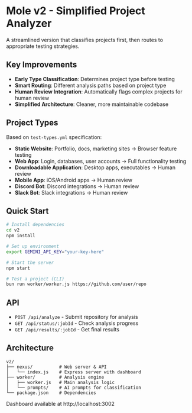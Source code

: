 # Mole v2 - Simplified Project Analyzer

A streamlined version that classifies projects first, then routes to appropriate testing strategies.

## Key Improvements

- **Early Type Classification**: Determines project type before testing
- **Smart Routing**: Different analysis paths based on project type
- **Human Review Integration**: Automatically flags complex projects for human review
- **Simplified Architecture**: Cleaner, more maintainable codebase

## Project Types

Based on `test-types.yml` specification:

- **Static Website**: Portfolio, docs, marketing sites → Browser feature testing
- **Web App**: Login, databases, user accounts → Full functionality testing  
- **Downloadable Application**: Desktop apps, executables → Human review
- **Mobile App**: iOS/Android apps → Human review
- **Discord Bot**: Discord integrations → Human review
- **Slack Bot**: Slack integrations → Human review

## Quick Start

```bash
# Install dependencies
cd v2
npm install

# Set up environment
export GEMINI_API_KEY="your-key-here"

# Start the server
npm start

# Test a project (CLI)
bun run worker/worker.js https://github.com/user/repo
```

## API

- `POST /api/analyze` - Submit repository for analysis
- `GET /api/status/:jobId` - Check analysis progress  
- `GET /api/results/:jobId` - Get final results

## Architecture

```
v2/
├── nexus/          # Web server & API
│   └── index.js    # Express server with dashboard
├── worker/         # Analysis engine
│   ├── worker.js   # Main analysis logic
│   └── prompts/    # AI prompts for classification
└── package.json    # Dependencies
```

Dashboard available at http://localhost:3002
